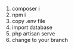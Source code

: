 1. composer i
2. npm i
3. copy .env file
4. import database
4. php artisan serve
5. change to your branch